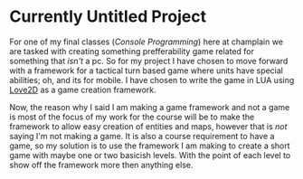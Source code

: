 # Currently Untitled Project

For one of my final classes (_Console Programming_) here at champlain we are tasked with creating something prefferability game related for something that _isn't_ a pc. So for my project I have chosen to move forward with a framework for a tactical turn based game where units have special abilities; oh, and its for mobile. I have chosen to write the game in LUA using [Love2D](https://love2d.org/ "Love2D Homepage") as a game creation framework.

Now, the reason why I said I am making a game framework and not a game is most of the focus of my work for the course will be to make the framework to allow easy creation of entities and maps, however that is _not_ saying I'm not making a game. It is also a course requirement to have a game, so my solution is to use the framework I am making to create a short game with maybe one or two basicish levels. With the point of each level to show off the framework more then anything else.